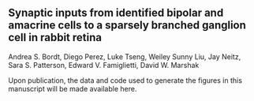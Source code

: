 ## Synaptic inputs from identified bipolar and amacrine cells to a sparsely branched ganglion cell in rabbit retina

Andrea S. Bordt, Diego Perez, Luke Tseng, Weiley Sunny Liu, Jay Neitz, Sara S. Patterson, Edward V. Famiglietti, David W. Marshak

Upon publication, the data and code used to generate the figures in this manuscript will be made available here. 